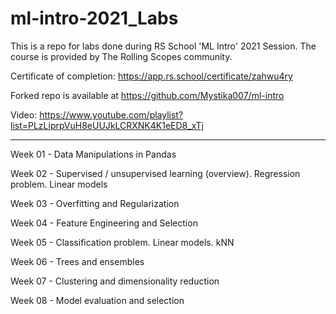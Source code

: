 # ml-intro-2021_Labs

This is a repo for labs done during RS School 'ML Intro' 2021 Session. The course is provided by The Rolling Scopes community.

Certificate of completion: https://app.rs.school/certificate/zahwu4ry

Forked repo is available at https://github.com/Mystika007/ml-intro

Video: https://www.youtube.com/playlist?list=PLzLiprpVuH8eUUJkLCRXNK4K1eED8_xTj

------

Week 01 - Data Manipulations in Pandas

Week 02 - Supervised / unsupervised learning (overview). Regression problem. Linear models

Week 03 - Overfitting and Regularization

Week 04 - Feature Engineering and Selection

Week 05 - Classification problem. Linear models. kNN

Week 06 - Trees and ensembles

Week 07 - Clustering and dimensionality reduction

Week 08 - Model evaluation and selection
